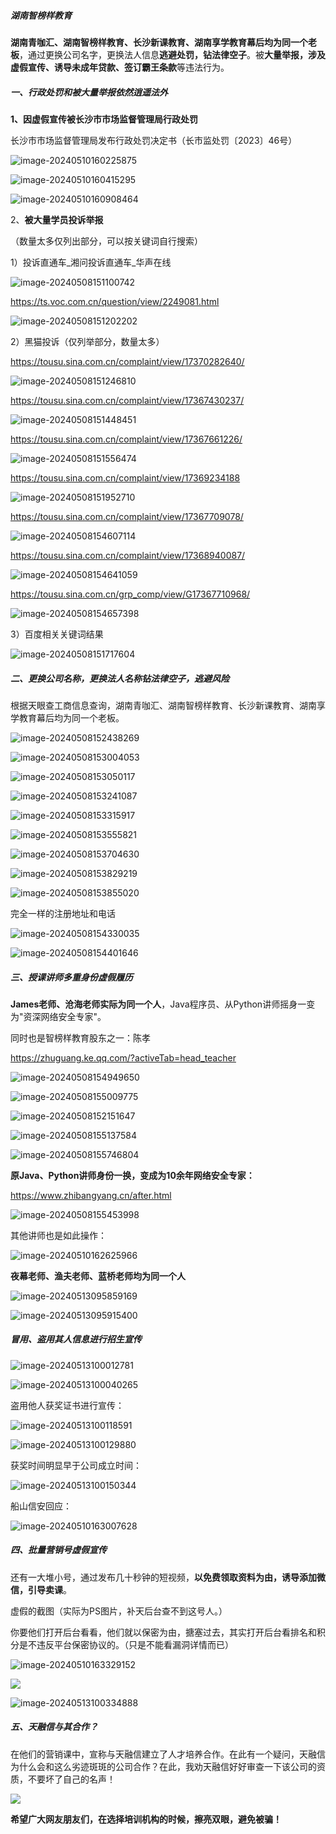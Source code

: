 ##### 湖南智榜样教育

**湖南青咖汇、湖南智榜样教育、长沙新课教育、湖南享学教育幕后均为同一个老板**，通过更换公司名字，更换法人信息**逃避处罚，钻法律空子**。被**大量举报，涉及虚假宣传、诱导未成年贷款、签订霸王条款**等违法行为。

##### 一、行政处罚和被大量举报依然逍遥法外

**1、因虚假宣传被长沙市市场监督管理局行政处罚**

长沙市市场监督管理局发布行政处罚决定书（长市监处罚〔2023〕46号）

![image-20240510160225875](https://cdn.jsdelivr.net/gh/peixunjigoubikeng/baoguangtai@main/imags/202405130919734.png)

![image-20240510160415295](https://cdn.jsdelivr.net/gh/peixunjigoubikeng/baoguangtai@main/imags/202405130920642.png)

![image-20240510160908464](https://cdn.jsdelivr.net/gh/peixunjigoubikeng/baoguangtai@main/imags/202405130920789.png)

2、**被大量学员投诉举报**

（数量太多仅列出部分，可以按关键词自行搜索）

1）投诉直通车_湘问投诉直通车_华声在线

![image-20240508151100742](https://cdn.jsdelivr.net/gh/peixunjigoubikeng/baoguangtai@main/imags/202405130921620.webp)

https://ts.voc.com.cn/question/view/2249081.html

![image-20240508151202202](https://cdn.jsdelivr.net/gh/peixunjigoubikeng/baoguangtai@main/imags/202405130921505.webp)

2）黑猫投诉（仅列举部分，数量太多）

https://tousu.sina.com.cn/complaint/view/17370282640/

![image-20240508151246810](https://cdn.jsdelivr.net/gh/peixunjigoubikeng/baoguangtai@main/imags/202405130921522.webp)

https://tousu.sina.com.cn/complaint/view/17367430237/

![image-20240508151448451](https://cdn.jsdelivr.net/gh/peixunjigoubikeng/baoguangtai@main/imags/202405130921212.png)

https://tousu.sina.com.cn/complaint/view/17367661226/

![image-20240508151556474](https://cdn.jsdelivr.net/gh/peixunjigoubikeng/baoguangtai@main/imags/202405130922683.webp)

https://tousu.sina.com.cn/complaint/view/17369234188

![image-20240508151952710](https://cdn.jsdelivr.net/gh/peixunjigoubikeng/baoguangtai@main/imags/202405130922242.webp)

https://tousu.sina.com.cn/complaint/view/17367709078/

![image-20240508154607114](https://cdn.jsdelivr.net/gh/peixunjigoubikeng/baoguangtai@main/imags/202405130922753.webp)

https://tousu.sina.com.cn/complaint/view/17368940087/

![image-20240508154641059](https://cdn.jsdelivr.net/gh/peixunjigoubikeng/baoguangtai@main/imags/202405130922158.webp)

https://tousu.sina.com.cn/grp_comp/view/G17367710968/

![image-20240508154657398](https://cdn.jsdelivr.net/gh/peixunjigoubikeng/baoguangtai@main/imags/202405130922652.webp)

3）百度相关关键词结果

![image-20240508151717604](https://cdn.jsdelivr.net/gh/peixunjigoubikeng/baoguangtai@main/imags/202405130923774.webp)



##### 二、更换公司名称，更换法人名称钻法律空子，逃避风险

根据天眼查工商信息查询，湖南青咖汇、湖南智榜样教育、长沙新课教育、湖南享学教育幕后均为同一个老板。

![image-20240508152438269](https://cdn.jsdelivr.net/gh/peixunjigoubikeng/baoguangtai@main/imags/202405130923452.webp)

![image-20240508153004053](https://cdn.jsdelivr.net/gh/peixunjigoubikeng/baoguangtai@main/imags/202405130923185.webp)

![image-20240508153050117](https://cdn.jsdelivr.net/gh/peixunjigoubikeng/baoguangtai@main/imags/202405130923215.webp)



![image-20240508153241087](https://cdn.jsdelivr.net/gh/peixunjigoubikeng/baoguangtai@main/imags/202405130923644.webp)

![image-20240508153315917](https://cdn.jsdelivr.net/gh/peixunjigoubikeng/baoguangtai@main/imags/202405130923485.webp)

![image-20240508153555821](https://cdn.jsdelivr.net/gh/peixunjigoubikeng/baoguangtai@main/imags/202405130923961.webp)

![image-20240508153704630](https://cdn.jsdelivr.net/gh/peixunjigoubikeng/baoguangtai@main/imags/202405130923137.webp)

![image-20240508153829219](https://cdn.jsdelivr.net/gh/peixunjigoubikeng/baoguangtai@main/imags/202405130923869.webp)

![image-20240508153855020](https://cdn.jsdelivr.net/gh/peixunjigoubikeng/baoguangtai@main/imags/202405130923604.webp)

完全一样的注册地址和电话

![image-20240508154330035](https://cdn.jsdelivr.net/gh/peixunjigoubikeng/baoguangtai@main/imags/202405130924546.webp)

![image-20240508154401646](https://cdn.jsdelivr.net/gh/peixunjigoubikeng/baoguangtai@main/imags/202405130924953.webp)

##### 三、授课讲师多重身份虚假履历

**James老师、沧海老师实际为同一个人**，Java程序员、从Python讲师摇身一变为"资深网络安全专家"。

同时也是智榜样教育股东之一：陈孝

https://zhuguang.ke.qq.com/?activeTab=head_teacher

![image-20240508154949650](https://cdn.jsdelivr.net/gh/peixunjigoubikeng/baoguangtai@main/imags/202405130924615.webp)

![image-20240508155009775](https://cdn.jsdelivr.net/gh/peixunjigoubikeng/baoguangtai@main/imags/202405130924281.webp)

![image-20240508152151647](https://cdn.jsdelivr.net/gh/peixunjigoubikeng/baoguangtai@main/imags/202405130924125.webp)

![image-20240508155137584](https://cdn.jsdelivr.net/gh/peixunjigoubikeng/baoguangtai@main/imags/202405130924206.webp)



![image-20240508155746804](https://cdn.jsdelivr.net/gh/peixunjigoubikeng/baoguangtai@main/imags/202405130925496.webp)

**原Java、Python讲师身份一换，变成为10余年网络安全专家：**

https://www.zhibangyang.cn/after.html



![image-20240508155453998](https://cdn.jsdelivr.net/gh/peixunjigoubikeng/baoguangtai@main/imags/202405130925117.webp)

其他讲师也是如此操作：

![image-20240510162625966](https://cdn.jsdelivr.net/gh/peixunjigoubikeng/baoguangtai@main/imags/202405130927869.png)

**夜幕老师、渔夫老师、蓝桥老师均为同一个人**

![image-20240513095859169](https://cdn.jsdelivr.net/gh/peixunjigoubikeng/baoguangtai@main/imags/202405130958359.png)

![image-20240513095915400](https://cdn.jsdelivr.net/gh/peixunjigoubikeng/baoguangtai@main/imags/202405130959758.png)

##### 冒用、盗用其人信息进行招生宣传

![image-20240513100012781](https://cdn.jsdelivr.net/gh/peixunjigoubikeng/baoguangtai@main/imags/202405131000181.png)



![image-20240513100040265](https://cdn.jsdelivr.net/gh/peixunjigoubikeng/baoguangtai@main/imags/202405131000669.png)

盗用他人获奖证书进行宣传：

![image-20240513100118591](https://cdn.jsdelivr.net/gh/peixunjigoubikeng/baoguangtai@main/imags/202405131001825.png)

![image-20240513100129880](https://cdn.jsdelivr.net/gh/peixunjigoubikeng/baoguangtai@main/imags/202405131001308.png)

获奖时间明显早于公司成立时间：

![image-20240513100150344](https://cdn.jsdelivr.net/gh/peixunjigoubikeng/baoguangtai@main/imags/202405131001481.png)

船山信安回应：

![image-20240510163007628](https://cdn.jsdelivr.net/gh/peixunjigoubikeng/baoguangtai@main/imags/202405130948892.png)



##### 四、批量营销号虚假宣传

还有一大堆小号，通过发布几十秒钟的短视频，**以免费领取资料为由，诱导添加微信，引导卖课**。

虚假的截图（实际为PS图片，补天后台查不到这号人。）

 你要他们打开后台看看，他们就以保密为由，搪塞过去，其实打开后台看排名和积分是不违反平台保密协议的。（只是不能看漏洞详情而已）

![image-20240510163329152](https://cdn.jsdelivr.net/gh/peixunjigoubikeng/baoguangtai@main/imags/202405130949218.png)

![](https://cdn.jsdelivr.net/gh/peixunjigoubikeng/baoguangtai@main/imags/202405130949516.png)

![image-20240513100334888](https://cdn.jsdelivr.net/gh/peixunjigoubikeng/baoguangtai@main/imags/202405131003202.png)

##### 五、天融信与其合作？

在他们的营销课中，宣称与天融信建立了人才培养合作。在此有一个疑问，天融信为什么会和这么劣迹斑斑的公司合作？在此，我劝天融信好好审查一下该公司的资质，不要坏了自己的名声！

![](https://cdn.jsdelivr.net/gh/peixunjigoubikeng/baoguangtai@main/imags/202405131003802.webp)

**希望广大网友朋友们，在选择培训机构的时候，擦亮双眼，避免被骗！**




